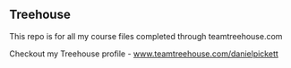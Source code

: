 ## Treehouse

This repo is for all my course files completed through teamtreehouse.com

Checkout my Treehouse profile - www.teamtreehouse.com/danielpickett